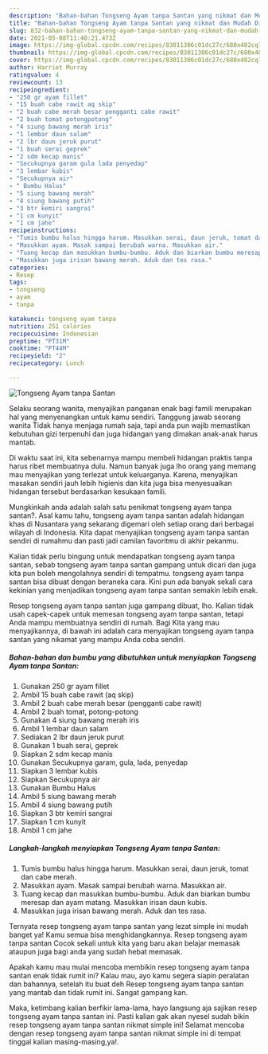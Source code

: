 ```yaml
---
description: "Bahan-bahan Tongseng Ayam tanpa Santan yang nikmat dan Mudah Dibuat"
title: "Bahan-bahan Tongseng Ayam tanpa Santan yang nikmat dan Mudah Dibuat"
slug: 832-bahan-bahan-tongseng-ayam-tanpa-santan-yang-nikmat-dan-mudah-dibuat
date: 2021-05-08T11:40:21.473Z
image: https://img-global.cpcdn.com/recipes/83011306c01dc27c/680x482cq70/tongseng-ayam-tanpa-santan-foto-resep-utama.jpg
thumbnail: https://img-global.cpcdn.com/recipes/83011306c01dc27c/680x482cq70/tongseng-ayam-tanpa-santan-foto-resep-utama.jpg
cover: https://img-global.cpcdn.com/recipes/83011306c01dc27c/680x482cq70/tongseng-ayam-tanpa-santan-foto-resep-utama.jpg
author: Harriet Murray
ratingvalue: 4
reviewcount: 13
recipeingredient:
- "250 gr ayam fillet"
- "15 buah cabe rawit aq skip"
- "2 buah cabe merah besar pengganti cabe rawit"
- "2 buah tomat potongpotong"
- "4 siung bawang merah iris"
- "1 lembar daun salam"
- "2 lbr daun jeruk purut"
- "1 buah serai geprek"
- "2 sdm kecap manis"
- "Secukupnya garam gula lada penyedap"
- "3 lembar kubis"
- "Secukupnya air"
- " Bumbu Halus"
- "5 siung bawang merah"
- "4 siung bawang putih"
- "3 btr kemiri sangrai"
- "1 cm kunyit"
- "1 cm jahe"
recipeinstructions:
- "Tumis bumbu halus hingga harum. Masukkan serai, daun jeruk, tomat dan cabe merah."
- "Masukkan ayam. Masak sampai berubah warna. Masukkan air."
- "Tuang kecap dan masukkan bumbu-bumbu. Aduk dan biarkan bumbu meresap dan ayam matang. Masukkan irisan daun kubis."
- "Masukkan juga irisan bawang merah. Aduk dan tes rasa."
categories:
- Resep
tags:
- tongseng
- ayam
- tanpa

katakunci: tongseng ayam tanpa 
nutrition: 251 calories
recipecuisine: Indonesian
preptime: "PT31M"
cooktime: "PT44M"
recipeyield: "2"
recipecategory: Lunch

---
```



![Tongseng Ayam tanpa Santan](https://img-global.cpcdn.com/recipes/83011306c01dc27c/680x482cq70/tongseng-ayam-tanpa-santan-foto-resep-utama.jpg)

Selaku seorang wanita, menyajikan panganan enak bagi famili merupakan hal yang menyenangkan untuk kamu sendiri. Tanggung jawab seorang  wanita Tidak hanya menjaga rumah saja, tapi anda pun wajib memastikan kebutuhan gizi terpenuhi dan juga hidangan yang dimakan anak-anak harus mantab.

Di waktu  saat ini, kita sebenarnya mampu membeli hidangan praktis tanpa harus ribet membuatnya dulu. Namun banyak juga lho orang yang memang mau menyajikan yang terlezat untuk keluarganya. Karena, menyajikan masakan sendiri jauh lebih higienis dan kita juga bisa menyesuaikan hidangan tersebut berdasarkan kesukaan famili. 



Mungkinkah anda adalah salah satu penikmat tongseng ayam tanpa santan?. Asal kamu tahu, tongseng ayam tanpa santan adalah hidangan khas di Nusantara yang sekarang digemari oleh setiap orang dari berbagai wilayah di Indonesia. Kita dapat menyajikan tongseng ayam tanpa santan sendiri di rumahmu dan pasti jadi camilan favoritmu di akhir pekanmu.

Kalian tidak perlu bingung untuk mendapatkan tongseng ayam tanpa santan, sebab tongseng ayam tanpa santan gampang untuk dicari dan juga kita pun boleh mengolahnya sendiri di tempatmu. tongseng ayam tanpa santan bisa dibuat dengan beraneka cara. Kini pun ada banyak sekali cara kekinian yang menjadikan tongseng ayam tanpa santan semakin lebih enak.

Resep tongseng ayam tanpa santan juga gampang dibuat, lho. Kalian tidak usah capek-capek untuk memesan tongseng ayam tanpa santan, tetapi Anda mampu membuatnya sendiri di rumah. Bagi Kita yang mau menyajikannya, di bawah ini adalah cara menyajikan tongseng ayam tanpa santan yang nikamat yang mampu Anda coba sendiri.

<!--inarticleads1-->

##### Bahan-bahan dan bumbu yang dibutuhkan untuk menyiapkan Tongseng Ayam tanpa Santan:

1. Gunakan 250 gr ayam fillet
1. Ambil 15 buah cabe rawit (aq skip)
1. Ambil 2 buah cabe merah besar (pengganti cabe rawit)
1. Ambil 2 buah tomat, potong-potong
1. Gunakan 4 siung bawang merah iris
1. Ambil 1 lembar daun salam
1. Sediakan 2 lbr daun jeruk purut
1. Gunakan 1 buah serai, geprek
1. Siapkan 2 sdm kecap manis
1. Gunakan Secukupnya garam, gula, lada, penyedap
1. Siapkan 3 lembar kubis
1. Siapkan Secukupnya air
1. Gunakan  Bumbu Halus
1. Ambil 5 siung bawang merah
1. Ambil 4 siung bawang putih
1. Siapkan 3 btr kemiri sangrai
1. Siapkan 1 cm kunyit
1. Ambil 1 cm jahe




<!--inarticleads2-->

##### Langkah-langkah menyiapkan Tongseng Ayam tanpa Santan:

1. Tumis bumbu halus hingga harum. Masukkan serai, daun jeruk, tomat dan cabe merah.
1. Masukkan ayam. Masak sampai berubah warna. Masukkan air.
1. Tuang kecap dan masukkan bumbu-bumbu. Aduk dan biarkan bumbu meresap dan ayam matang. Masukkan irisan daun kubis.
1. Masukkan juga irisan bawang merah. Aduk dan tes rasa.




Ternyata resep tongseng ayam tanpa santan yang lezat simple ini mudah banget ya! Kamu semua bisa menghidangkannya. Resep tongseng ayam tanpa santan Cocok sekali untuk kita yang baru akan belajar memasak ataupun juga bagi anda yang sudah hebat memasak.

Apakah kamu mau mulai mencoba membikin resep tongseng ayam tanpa santan enak tidak rumit ini? Kalau mau, ayo kamu segera siapin peralatan dan bahannya, setelah itu buat deh Resep tongseng ayam tanpa santan yang mantab dan tidak rumit ini. Sangat gampang kan. 

Maka, ketimbang kalian berfikir lama-lama, hayo langsung aja sajikan resep tongseng ayam tanpa santan ini. Pasti kalian gak akan nyesel sudah bikin resep tongseng ayam tanpa santan nikmat simple ini! Selamat mencoba dengan resep tongseng ayam tanpa santan nikmat simple ini di tempat tinggal kalian masing-masing,ya!.

